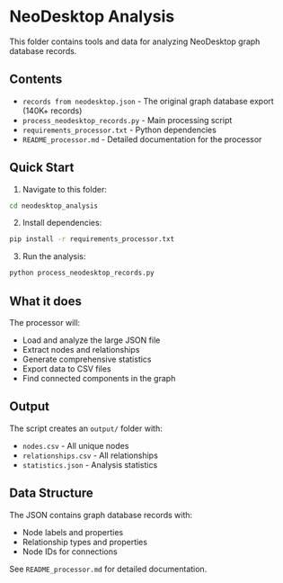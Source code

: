 # NeoDesktop Analysis

This folder contains tools and data for analyzing NeoDesktop graph database records.

## Contents

- `records from neodesktop.json` - The original graph database export (140K+ records)
- `process_neodesktop_records.py` - Main processing script
- `requirements_processor.txt` - Python dependencies
- `README_processor.md` - Detailed documentation for the processor

## Quick Start

1. Navigate to this folder:
```bash
cd neodesktop_analysis
```

2. Install dependencies:
```bash
pip install -r requirements_processor.txt
```

3. Run the analysis:
```bash
python process_neodesktop_records.py
```

## What it does

The processor will:
- Load and analyze the large JSON file
- Extract nodes and relationships
- Generate comprehensive statistics
- Export data to CSV files
- Find connected components in the graph

## Output

The script creates an `output/` folder with:
- `nodes.csv` - All unique nodes
- `relationships.csv` - All relationships
- `statistics.json` - Analysis statistics

## Data Structure

The JSON contains graph database records with:
- Node labels and properties
- Relationship types and properties
- Node IDs for connections

See `README_processor.md` for detailed documentation. 